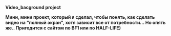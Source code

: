 **Video_bacground project**

__Мини, мини проект, который я сделал, чтобы понять, как сделать видео на "полный экран", хотя зависит все от потребности... Но опять же.. Пригодится с сайтом по BF1 или по HALF-LIFE)__